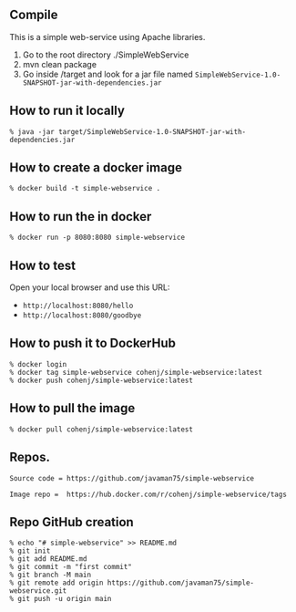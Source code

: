 ## Compile 
This is a simple web-service using Apache libraries.

1. Go to the root directory ./SimpleWebService
2. mvn clean package
3. Go inside /target and look for a jar file named `SimpleWebService-1.0-SNAPSHOT-jar-with-dependencies.jar`


## How to run it locally

    % java -jar target/SimpleWebService-1.0-SNAPSHOT-jar-with-dependencies.jar

## How to create a docker image
    % docker build -t simple-webservice .    

## How to run the in docker
    % docker run -p 8080:8080 simple-webservice

## How to test
Open your local browser and use this URL:
*  `http://localhost:8080/hello`    
*  `http://localhost:8080/goodbye`

## How to push it to DockerHub
    % docker login
    % docker tag simple-webservice cohenj/simple-webservice:latest
    % docker push cohenj/simple-webservice:latest

## How to pull the image
    % docker pull cohenj/simple-webservice:latest


## Repos.
    Source code = https://github.com/javaman75/simple-webservice

    Image repo =  https://hub.docker.com/r/cohenj/simple-webservice/tags


## Repo GitHub creation
    % echo "# simple-webservice" >> README.md
    % git init
    % git add README.md
    % git commit -m "first commit"
    % git branch -M main
    % git remote add origin https://github.com/javaman75/simple-webservice.git
    % git push -u origin main

